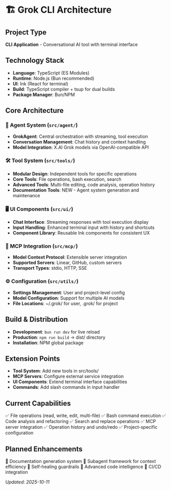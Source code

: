 # 🏗️ Grok CLI Architecture

## Project Type
**CLI Application** - Conversational AI tool with terminal interface

## Technology Stack
- **Language**: TypeScript (ES Modules)
- **Runtime**: Node.js (Bun recommended)
- **UI**: Ink (React for terminal)
- **Build**: TypeScript compiler + tsup for dual builds
- **Package Manager**: Bun/NPM

## Core Architecture

### 🧠 Agent System (`src/agent/`)
- **GrokAgent**: Central orchestration with streaming, tool execution
- **Conversation Management**: Chat history and context handling
- **Model Integration**: X.AI Grok models via OpenAI-compatible API

### 🛠️ Tool System (`src/tools/`)
- **Modular Design**: Independent tools for specific operations
- **Core Tools**: File operations, bash execution, search
- **Advanced Tools**: Multi-file editing, code analysis, operation history
- **Documentation Tools**: NEW - Agent system generation and maintenance

### 🖥️ UI Components (`src/ui/`)
- **Chat Interface**: Streaming responses with tool execution display
- **Input Handling**: Enhanced terminal input with history and shortcuts
- **Component Library**: Reusable Ink components for consistent UX

### 🔌 MCP Integration (`src/mcp/`)
- **Model Context Protocol**: Extensible server integration
- **Supported Servers**: Linear, GitHub, custom servers
- **Transport Types**: stdio, HTTP, SSE

### ⚙️ Configuration (`src/utils/`)
- **Settings Management**: User and project-level config
- **Model Configuration**: Support for multiple AI models
- **File Locations**: ~/.grok/ for user, .grok/ for project

## Build & Distribution
- **Development**: `bun run dev` for live reload
- **Production**: `npm run build` → dist/ directory
- **Installation**: NPM global package

## Extension Points
- **Tool System**: Add new tools in src/tools/
- **MCP Servers**: Configure external service integration
- **UI Components**: Extend terminal interface capabilities
- **Commands**: Add slash commands in input handler

## Current Capabilities
✅ File operations (read, write, edit, multi-file)
✅ Bash command execution
✅ Code analysis and refactoring
✅ Search and replace operations
✅ MCP server integration
✅ Operation history and undo/redo
✅ Project-specific configuration

## Planned Enhancements
🔲 Documentation generation system
🔲 Subagent framework for context efficiency
🔲 Self-healing guardrails
🔲 Advanced code intelligence
🔲 CI/CD integration

*Updated: 2025-10-11*
